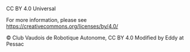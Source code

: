 CC BY 4.0 Universal

For more information, please see
<https://creativecommons.org/licenses/by/4.0/>

© Club Vaudois de Robotique Autonome, CC BY 4.0
Modified by Eddy at Pessac
